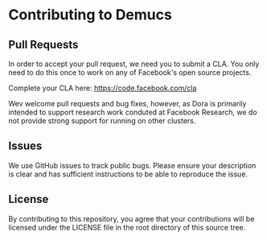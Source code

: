 # Contributing to Demucs

## Pull Requests

In order to accept your pull request, we need you to submit a CLA. You only need
to do this once to work on any of Facebook's open source projects.

Complete your CLA here: <https://code.facebook.com/cla>

Wev welcome pull requests and bug fixes, however, as
Dora is primarily intended to support research work conduted at Facebook Research,
we do not provide strong support for running on other clusters.


## Issues

We use GitHub issues to track public bugs. Please ensure your description is
clear and has sufficient instructions to be able to reproduce the issue.


## License
By contributing to this repository, you agree that your contributions will be licensed
under the LICENSE file in the root directory of this source tree.
